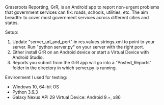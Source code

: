   Grassroots Reporting, GrR, is an Android app to report non-urgent problems that government services can fix: roads, schools, utilities, etc.  The aim breadth: to cover most government services across different cities and states.

  Setup:
1. Update "server_url_and_port" in res.values.strings.xml to point to your server.
   Run "python server.py" on your server with the right port.
2. Either install GrR on an Android device or start a Virtual Device with Android Studio.
3. Reports you submit from the GrR app will go into a "Posted_Reports" folder in the directory in which server.py is running.

  Environment I used for testing:
* Windows 10, 64-bit OS
* Python 3.6.3
* Galaxy Nexus API 29 Virtual Device: Android 9.+, x86

